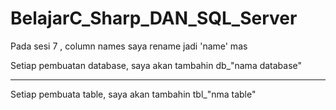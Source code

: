 # BelajarC_Sharp_DAN_SQL_Server

Pada sesi 7 , column names saya rename jadi 'name' mas

Setiap pembuatan database, saya akan tambahin db_"nama database" <hr>
Setiap pembuata table, saya akan tambahin tbl_"nma table"
